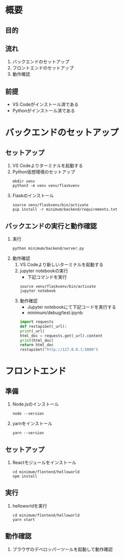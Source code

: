 # 概要
## 目的
## 流れ
1. バックエンドのセットアップ
1. フロントエンドのセットアップ
1. 動作確認

## 前提
- VS Codeがインストール済である
- Pythonがインストール済である

# バックエンドのセットアップ
## セットアップ
1. VS Codeよりターミナルを起動する
1. Python仮想環境のセットアップ
    ```
    mkdir venv
    python3 -m venv venv/flaskvenv
    ```
1. Flaskのインストール
    ```
    source venv/flaskvenv/bin/activate
    pip install -r minimum/backend/requirements.txt
    ```
## バックエンドの実行と動作確認
1. 実行
    ```
    python minimum/backend/server.py
    ```
1. 動作確認
    1. VS Codeより新しいターミナルを起動する
    1. jupyter notebookの実行
        - 下記コマンドを実行
        ```
        source venv/flaskvenv/bin/activate
        jupyter notebook
        ```
    1. 動作確認
        - Jupyter notebookにて下記コードを実行する
        - minimum/debug/test.ipynb
        ```python
        import requests
        def restapiGet(_url):
        print(_url)
        html_doc = requests.get(_url).content
        print(html_doc)
        return html_doc
        restapiGet("http://127.0.0.1:5000")
        ```

# フロントエンド
## 準備
1. Node.jsのインストール
    ```
    node --version
    ```
1. yarnをインストール
    ```
    yarn --version
    ```
## セットアップ
1. Reactモジュールをインストール
    ```
    cd minimum/flontend/helloworld
    npm install
    ```
## 実行
1. helloworldを実行
    ```
    cd minimum/flontend/helloworld
    yarn start
    ```
## 動作確認
1. ブラウザのデベロッパーツールを起動して動作確認